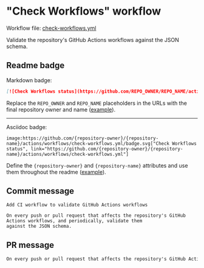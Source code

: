 # "Check Workflows" workflow

Workflow file: [check-workflows.yml](check-workflows.yml)

Validate the repository's GitHub Actions workflows against the JSON schema.

## Readme badge

Markdown badge:

```markdown
[![Check Workflows status](https://github.com/REPO_OWNER/REPO_NAME/actions/workflows/check-workflows.yml/badge.svg)](https://github.com/REPO_OWNER/REPO_NAME/actions/workflows/check-workflows.yml)
```

Replace the `REPO_OWNER` and `REPO_NAME` placeholders in the URLs with the final repository owner and name ([example](https://raw.githubusercontent.com/arduino-libraries/ArduinoIoTCloud/master/README.md)).

---

Asciidoc badge:

```adoc
image:https://github.com/{repository-owner}/{repository-name}/actions/workflows/check-workflows.yml/badge.svg["Check Workflows status", link="https://github.com/{repository-owner}/{repository-name}/actions/workflows/check-workflows.yml"]
```

Define the `{repository-owner}` and `{repository-name}` attributes and use them throughout the readme ([example](https://raw.githubusercontent.com/arduino-libraries/WiFiNINA/master/README.adoc)).

## Commit message

```
Add CI workflow to validate GitHub Actions workflows

On every push or pull request that affects the repository's GitHub Actions workflows, and periodically, validate them
against the JSON schema.
```

## PR message

```markdown
On every push or pull request that affects the repository's GitHub Actions workflows, and periodically, validate them against the JSON schema.
```
